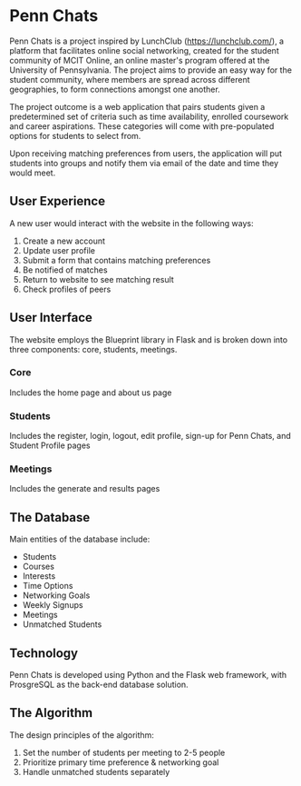 # Penn Chats
Penn Chats is a project inspired by LunchClub (https://lunchclub.com/), a platform that facilitates online social networking,
created for the student community of MCIT Online, an online master's program offered at the University of Pennsylvania.
The project aims to provide an easy way for the student community, where members are spread across different geographies, to form connections amongst one another.

The project outcome is a web application that pairs students given a predetermined set of criteria such as time availability, enrolled coursework 
and career aspirations. These categories will come with pre-populated options for students to select from.

Upon receiving matching preferences from users, the application will put students into groups and notify them via email of the date and time they would meet.

## User Experience
A new user would interact with the website in the following ways:
1. Create a new account
2. Update user profile
3. Submit a form that contains matching preferences
4. Be notified of matches
5. Return to website to see matching result
6. Check profiles of peers

## User Interface
The website employs the Blueprint library in Flask and is broken down into three components: core, students, meetings.

### Core
Includes the home page and about us page

### Students
Includes the register, login, logout, edit profile, sign-up for Penn Chats, and Student Profile pages

### Meetings
Includes the generate and results pages

## The Database
Main entities of the database include:
- Students
- Courses
- Interests
- Time Options
- Networking Goals
- Weekly Signups
- Meetings
- Unmatched Students

## Technology
Penn Chats is developed using Python and the Flask web framework, with ProsgreSQL as the back-end database solution. 

## The Algorithm
The design principles of the algorithm:
1. Set the number of students per meeting to 2-5 people
2. Prioritize primary time preference & networking goal
3. Handle unmatched students separately
